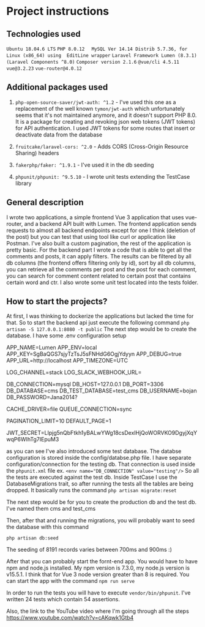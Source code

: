 # Project instructions

## Technologies used

`Ubuntu 18.04.6 LTS` `PHP 8.0.12` `  MySQL Ver 14.14 Distrib 5.7.36, for Linux (x86_64) using  EditLine wrapper`
`Laravel Framework Lumen (8.3.1) (Laravel Components ^8.0)` `Composer version 2.1.6`
`@vue/cli 4.5.11` `vue@3.2.23` `vue-router@4.0.12`

## Additional packages used

1. `php-open-source-saver/jwt-auth: ^1.2` - I've used this one as a replacement of the well known
`tymon/jwt-auth` which unfortunately seems that it's not maintained anymore, and it doesn't support
PHP 8.0. It is a package for creating and revoking json web tokens (JWT tokens) for API authentication.
I used JWT tokens for some routes that insert or deactivate data from the database

2. `fruitcake/laravel-cors: ^2.0` - Adds CORS (Cross-Origin Resource Sharing) headers
3. `fakerphp/faker: ^1.9.1` - I've used it in the db seeding
4. `phpunit/phpunit: ^9.5.10` - I wrote unit tests extending the TestCase library

## General description

I wrote two applications, a simple frontend Vue 3  application that uses vue-router, and a backend API 
built with Lumen. The frontend application sends requests to almost all backend endpoints except for one I think 
(deletion of the post) but you can test that using tool like curl or application like Postman. I've also built a custom 
pagination, the rest of the application is pretty basic. For the backend part I wrote a code 
that is able to get all the comments and posts, it can apply filters. The results can be filtered 
by all db columns (the frontend offers filtering only by id), sort by all db columns, 
you can retrieve all the comments per post and the post for each comment, 
you can search for comment content related to certain post that contains certain word and ctr. I also wrote some
unit test located into the tests folder.

## How to start the projects?

At first, I was thinking to dockerize the applications but lacked the time for that. So to start the
backend api just execute the following command
`php artisan -S 127.0.0.1:8080 -t public`
The next step would be to create the database. I have some .env configuration setup

APP_NAME=Lumen
APP_ENV=local
APP_KEY=SgBaQGS7sjyTzTsJ5sFNHdG6OgjYdyyn
APP_DEBUG=true
APP_URL=http://localhost
APP_TIMEZONE=UTC

LOG_CHANNEL=stack
LOG_SLACK_WEBHOOK_URL=

DB_CONNECTION=mysql
DB_HOST=127.0.0.1
DB_PORT=3306
DB_DATABASE=cms
DB_TEST_DATABASE=test_cms
DB_USERNAME=bojan
DB_PASSWORD=Jana2014?

CACHE_DRIVER=file
QUEUE_CONNECTION=sync

PAGINATION_LIMIT=10
DEFAULT_PAGE=1

JWT_SECRET=LIpjg5nQbFtkh1yBALwYWg18csDexIHjQoWORVKO9DgyjXqYwqP6WIhTg7IEpuM3

as you can see I've also introduced some test database. The databse configuration is stored inside
the config/databse.php file. I have separate configuration/connection for the testing db. That connection is used inside
the `phpunit.xml` file ex. `<env name="DB_CONNECTION" value="testing"/>` So all the tests are executed against the test db.
Inside TestCase I use the DatabaseMigrations trait, so after running the tests all the tables are being dropped. 
It basically runs the command `php artisan migrate:reset`

The next step would be for you to create the production db and the test db. I've named them cms and test_cms

Then, after that and running the migrations, you will probably want to seed the database with this command

`php artisan db:seed`

The seeding of 8191 records varies between 700ms and 900ms :) 


After that you can probably start the fornt-end app. You would have to have npm and node.js installed.
My npm version is 7.3.0, my node.js version is v15.5.1. I think that for Vue 3 node version greater than 8 is 
required. You can start the app with the command
`npm run serve`

In order to run the tests you will have to execute `vendor/bin/phpunit`. 
I've written 24 tests which contain 54 assertions.

Also, the link to the YouTube video where I'm going through all the steps
https://www.youtube.com/watch?v=cAKqwk1Gtb4
